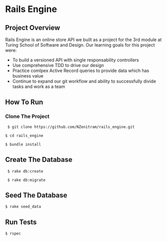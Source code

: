 # Rails Engine

## Project Overview
Rails Engine is an online store API we built as a project for the 3rd module at Turing School of Software and Design. 
Our learning goals for this project were:

* To build a versioned API with single responsability controllers
* Use comprehensive TDD to drive our design
* Practice comlpex Active Record queries to provide data which has business value
* Continue to expand our git workflow and ability to successfully divide tasks and work as a team

## How To Run
### Clone The Project
` $ git clone https://github.com/NZenitram/rails_engine.git` 

` $ cd rails_engine `

` $ bundle install `

## Create The Database
` $ rake db:create`

` $ rake db:migrate`

## Seed The Database

`$ rake seed_data`

## Run Tests

`$ rspec`
